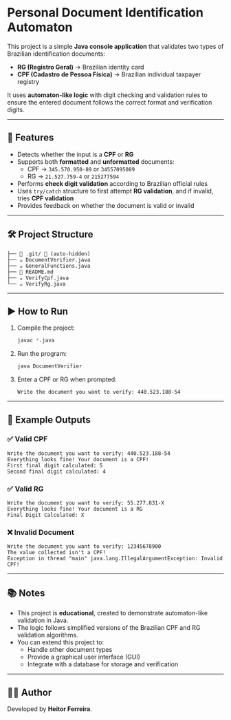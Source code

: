 # Personal Document Identification Automaton

This project is a simple **Java console application** that validates two types of Brazilian identification documents:

- **RG (Registro Geral)** → Brazilian identity card  
- **CPF (Cadastro de Pessoa Física)** → Brazilian individual taxpayer registry  

It uses **automaton-like logic** with digit checking and validation rules to ensure the entered document follows the correct format and verification digits.

---

## 📌 Features

- Detects whether the input is a **CPF** or **RG**  
- Supports both **formatted** and **unformatted** documents:
  - CPF → `345.570.950-89` or `34557095089`
  - RG → `21.527.759-4` or `215277594`
- Performs **check digit validation** according to Brazilian official rules
- Uses `try/catch` structure to first attempt **RG validation**, and if invalid, tries **CPF validation**
- Provides feedback on whether the document is valid or invalid

---

## 🛠️ Project Structure

```
├── 📁 .git/ 🚫 (auto-hidden)
├── ☕ DocumentVerifier.java
├── ☕ GeneralFunctions.java
├── 📖 README.md
├── ☕ VerifyCpf.java
└── ☕ VerifyRg.java
```

---

## ▶️ How to Run

1. Compile the project:
   ```bash
   javac *.java
   ```

2. Run the program:
   ```bash
   java DocumentVerifier
   ```

3. Enter a CPF or RG when prompted:
   ```
   Write the document you want to verify: 440.523.188-54
   ```

---

## 📖 Example Outputs

### ✅ Valid CPF
```
Write the document you want to verify: 440.523.188-54
Everything looks fine! Your document is a CPF!
First final digit calculated: 5
Second final digit calculated: 4
```

### ✅ Valid RG
```
Write the document you want to verify: 55.277.831-X
Everything looks fine! Your document is a RG
Final Digit Calculated: X
```

### ❌ Invalid Document
```
Write the document you want to verify: 12345678900
The value collected isn't a CPF!
Exception in thread "main" java.lang.IllegalArgumentException: Invalid CPF!
```

---

## 📚 Notes

- This project is **educational**, created to demonstrate automaton-like validation in Java.
- The logic follows simplified versions of the Brazilian CPF and RG validation algorithms.
- You can extend this project to:
  - Handle other document types
  - Provide a graphical user interface (GUI)
  - Integrate with a database for storage and verification

---

## 👨‍💻 Author

Developed by **Heitor Ferreira**.
```